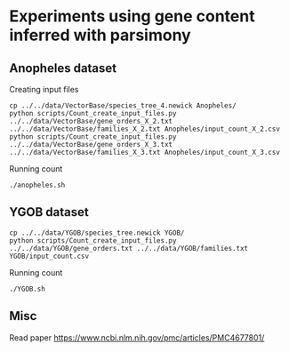 # Experiments using gene content inferred with parsimony

## Anopheles dataset

Creating input files
```
cp ../../data/VectorBase/species_tree_4.newick Anopheles/
python scripts/Count_create_input_files.py ../../data/VectorBase/gene_orders_X_2.txt ../../data/VectorBase/families_X_2.txt Anopheles/input_count_X_2.csv
python scripts/Count_create_input_files.py ../../data/VectorBase/gene_orders_X_3.txt ../../data/VectorBase/families_X_3.txt Anopheles/input_count_X_3.csv
```
Running count
```
./anopheles.sh
```

## YGOB dataset

```
cp ../../data/YGOB/species_tree.newick YGOB/
python scripts/Count_create_input_files.py ../../data/YGOB/gene_orders.txt ../../data/YGOB/families.txt YGOB/input_count.csv
```
Running count
```
./YGOB.sh
```

## Misc

Read paper https://www.ncbi.nlm.nih.gov/pmc/articles/PMC4677801/
